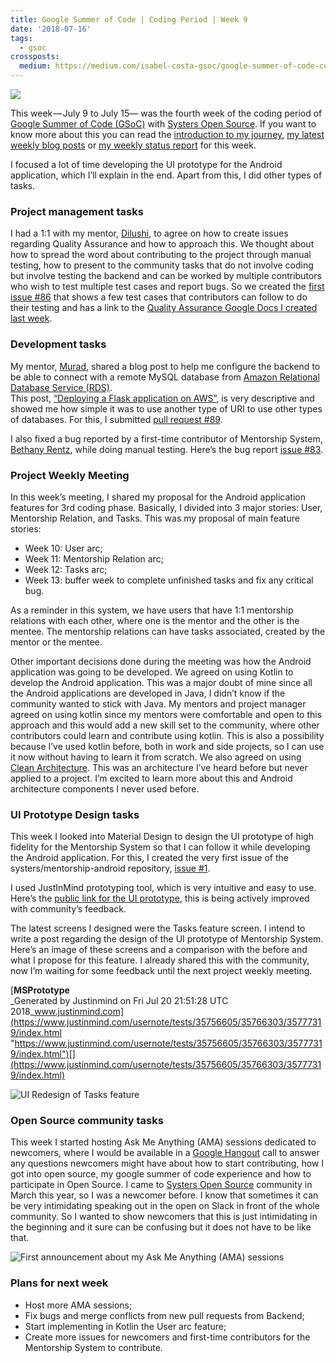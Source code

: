 ```yaml
---
title: Google Summer of Code | Coding Period | Week 9
date: '2018-07-16'
tags:
  - gsoc
crossposts:
  medium: https://medium.com/isabel-costa-gsoc/google-summer-of-code-coding-period-week-9-4affc5a70580
---
```


![](/images/gsoc-week-9-cover.png)

This week — July 9 to July 15— was the fourth week of the coding period of [Google Summer of Code (GSoC)](https://summerofcode.withgoogle.com/) with [Systers Open Source](https://github.com/systers). If you want to know more about this you can read the [introduction to my journey](https://medium.com/isabel-costa-gsoc/intro-to-google-summer-of-code-with-systers-open-source-dbdaa92bd189), [my latest weekly blog posts](https://medium.com/isabel-costa-gsoc) or [my weekly status report](https://github.com/systers/mentorship-backend/wiki/GSoC-2018-Isabel-Costa#weekly-status-report-for-week-9) for this week.

I focused a lot of time developing the UI prototype for the Android application, which I’ll explain in the end. Apart from this, I did other types of tasks.

### Project management tasks

I had a 1:1 with my mentor, [Dilushi](https://github.com/Dilu9218), to agree on how to create issues regarding Quality Assurance and how to approach this. We thought about how to spread the word about contributing to the project through manual testing, how to present to the community tasks that do not involve coding but involve testing the backend and can be worked by multiple contributors who wish to test multiple test cases and report bugs. So we created the [first issue #86](https://github.com/systers/mentorship-backend/issues/86) that shows a few test cases that contributors can follow to do their testing and has a link to the [Quality Assurance Google Docs I created last week](https://docs.google.com/document/d/1kStdMWK9K93zlsjIFbU2fODE98NK3a4nJGtYtBEyrlo/).

### Development tasks

My mentor, [Murad](https://github.com/m-murad), shared a blog post to help me configure the backend to be able to connect with a remote MySQL database from [Amazon Relational Database Service (RDS)](https://aws.amazon.com/rds/).  
This post, [“Deploying a Flask application on AWS”](https://medium.com/@rodkey/deploying-a-flask-application-on-aws-a72daba6bb80), is very descriptive and showed me how simple it was to use another type of URI to use other types of databases. For this, I submitted [pull request #89](https://github.com/systers/mentorship-backend/pull/89).

I also fixed a bug reported by a first-time contributor of Mentorship System, [Bethany Rentz](https://github.com/bethanyr), while doing manual testing. Here’s the bug report [issue #83](https://github.com/systers/mentorship-backend/issues/83).

### Project Weekly Meeting

In this week’s meeting, I shared my proposal for the Android application features for 3rd coding phase. Basically, I divided into 3 major stories: User, Mentorship Relation, and Tasks. This was my proposal of main feature stories:

-   Week 10: User arc;
-   Week 11: Mentorship Relation arc;
-   Week 12: Tasks arc;
-   Week 13: buffer week to complete unfinished tasks and fix any critical bug.

As a reminder in this system, we have users that have 1:1 mentorship relations with each other, where one is the mentor and the other is the mentee. The mentorship relations can have tasks associated, created by the mentor or the mentee.

Other important decisions done during the meeting was how the Android application was going to be developed. We agreed on using Kotlin to develop the Android application. This was a major doubt of mine since all the Android applications are developed in Java, I didn’t know if the community wanted to stick with Java. My mentors and project manager agreed on using kotlin since my mentors were comfortable and open to this approach and this would add a new skill set to the community, where other contributors could learn and contribute using kotlin. This is also a possibility because I’ve used kotlin before, both in work and side projects, so I can use it now without having to learn it from scratch. We also agreed on using [Clean Architecture](https://8thlight.com/blog/uncle-bob/2012/08/13/the-clean-architecture.html). This was an architecture I’ve heard before but never applied to a project. I’m excited to learn more about this and Android architecture components I never used before.

### UI Prototype Design tasks

This week I looked into Material Design to design the UI prototype of high fidelity for the Mentorship System so that I can follow it while developing the Android application. For this, I created the very first issue of the systers/mentorship-android repository, [issue #1](https://github.com/systers/mentorship-android/issues/1).

I used JustInMind prototyping tool, which is very intuitive and easy to use. Here’s the [public link for the UI prototype](https://www.justinmind.com/usernote/tests/35756605/35766303/35777319/index.html), this is being actively improved with community’s feedback.

The latest screens I designed were the Tasks feature screen. I intend to write a post regarding the design of the UI prototype of Mentorship System. Here’s an image of these screens and a comparison with the before and what I propose for this feature. I already shared this with the community, now I’m waiting for some feedback until the next project weekly meeting.

[**MSPrototype**  
_Generated by Justinmind on Fri Jul 20 21:51:28 UTC 2018_www.justinmind.com](https://www.justinmind.com/usernote/tests/35756605/35766303/35777319/index.html "https://www.justinmind.com/usernote/tests/35756605/35766303/35777319/index.html")[](https://www.justinmind.com/usernote/tests/35756605/35766303/35777319/index.html)

![UI Redesign of Tasks feature](/images/gsoc-week-9-ui-design.png)

### Open Source community tasks

This week I started hosting Ask Me Anything (AMA) sessions dedicated to newcomers, where I would be available in a [Google Hangout](https://hangouts.google.com) call to answer any questions newcomers might have about how to start contributing, how I got into open source, my google summer of code experience and how to participate in Open Source. I came to [Systers Open Source](http://systers.io/) community in March this year, so I was a newcomer before. I know that sometimes it can be very intimidating speaking out in the open on Slack in front of the whole community. So I wanted to show newcomers that this is just intimidating in the beginning and it sure can be confusing but it does not have to be like that.

![First announcement about my Ask Me Anything (AMA) sessions](/images/gsoc-week-9-ama.png)

### Plans for next week

-   Host more AMA sessions;
-   Fix bugs and merge conflicts from new pull requests from Backend;
-   Start implementing in Kotlin the User arc feature;
-   Create more issues for newcomers and first-time contributors for the Mentorship System to contribute.
